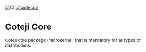 ![CI](https://github.com/coteji/coteji-core/workflows/CI/badge.svg?branch=master)
[![codecov](https://codecov.io/gh/coteji/coteji-core/branch/master/graph/badge.svg?token=MJvMEuGhTY)](https://codecov.io/gh/coteji/coteji-core)
# Coteji Core
Coteji core package (microkernel) that is mandatory for all types of distributions.
